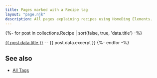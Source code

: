 ```yaml
---
title: Pages marked with a Recipe tag
layout: "page.njk"
description: All pages explaining recipes using HomeDing Elements.
---
```


{%- for post in collections.Recipe | sort(false, true, 'data.title')  -%}
<p><a href="{{ post.url | url }}">{{ post.data.title }}</a> -- {{ post.data.excerpt }}
{%- endfor -%}


<h2> See also</h2>

<ul>
  <li><a href="/tag/index.htm">All Tags</a></li>
</ul>
